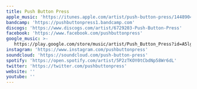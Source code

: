 ```yaml
---
title: Push Button Press
apple_music: 'https://itunes.apple.com/artist/push-button-press/1448904325'
bandcamp: 'https://pushbuttonpress1.bandcamp.com'
discogs: 'https://www.discogs.com/artist/6729203-Push-Button-Press'
facebook: 'https://www.facebook.com/pushbuttonpress'
google_music: >-
   https://play.google.com/store/music/artist/Push_Button_Press?id=A5lgpz3t6phkiw2iojqr37krytq
instagram: 'https://www.instagram.com/pushbuttonpress'
soundcloud: 'https://soundcloud.com/push-button-press'
spotify: 'https://open.spotify.com/artist/5P2zTKOY0tCbdNp58Wr6dL'
twitter: 'https://twitter.com/pushbuttonpress'
website: ''
youtube: ''
---
```

